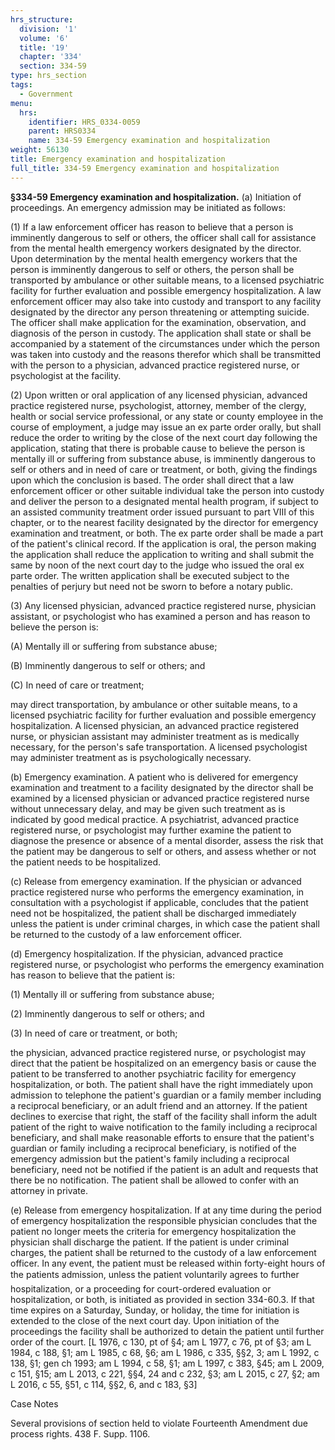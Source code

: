 ```yaml
---
hrs_structure:
  division: '1'
  volume: '6'
  title: '19'
  chapter: '334'
  section: 334-59
type: hrs_section
tags:
  - Government
menu:
  hrs:
    identifier: HRS_0334-0059
    parent: HRS0334
    name: 334-59 Emergency examination and hospitalization
weight: 56130
title: Emergency examination and hospitalization
full_title: 334-59 Emergency examination and hospitalization
---
```

**§334-59 Emergency examination and hospitalization.** (a) Initiation of proceedings. An emergency admission may be initiated as follows:

(1) If a law enforcement officer has reason to believe that a person is imminently dangerous to self or others, the officer shall call for assistance from the mental health emergency workers designated by the director. Upon determination by the mental health emergency workers that the person is imminently dangerous to self or others, the person shall be transported by ambulance or other suitable means, to a licensed psychiatric facility for further evaluation and possible emergency hospitalization. A law enforcement officer may also take into custody and transport to any facility designated by the director any person threatening or attempting suicide. The officer shall make application for the examination, observation, and diagnosis of the person in custody. The application shall state or shall be accompanied by a statement of the circumstances under which the person was taken into custody and the reasons therefor which shall be transmitted with the person to a physician, advanced practice registered nurse, or psychologist at the facility.

(2) Upon written or oral application of any licensed physician, advanced practice registered nurse, psychologist, attorney, member of the clergy, health or social service professional, or any state or county employee in the course of employment, a judge may issue an ex parte order orally, but shall reduce the order to writing by the close of the next court day following the application, stating that there is probable cause to believe the person is mentally ill or suffering from substance abuse, is imminently dangerous to self or others and in need of care or treatment, or both, giving the findings upon which the conclusion is based. The order shall direct that a law enforcement officer or other suitable individual take the person into custody and deliver the person to a designated mental health program, if subject to an assisted community treatment order issued pursuant to part VIII of this chapter, or to the nearest facility designated by the director for emergency examination and treatment, or both. The ex parte order shall be made a part of the patient's clinical record. If the application is oral, the person making the application shall reduce the application to writing and shall submit the same by noon of the next court day to the judge who issued the oral ex parte order. The written application shall be executed subject to the penalties of perjury but need not be sworn to before a notary public.

(3) Any licensed physician, advanced practice registered nurse, physician assistant, or psychologist who has examined a person and has reason to believe the person is:

(A) Mentally ill or suffering from substance abuse;

(B) Imminently dangerous to self or others; and

(C) In need of care or treatment;

may direct transportation, by ambulance or other suitable means, to a licensed psychiatric facility for further evaluation and possible emergency hospitalization. A licensed physician, an advanced practice registered nurse, or physician assistant may administer treatment as is medically necessary, for the person's safe transportation. A licensed psychologist may administer treatment as is psychologically necessary.

(b) Emergency examination. A patient who is delivered for emergency examination and treatment to a facility designated by the director shall be examined by a licensed physician or advanced practice registered nurse without unnecessary delay, and may be given such treatment as is indicated by good medical practice. A psychiatrist, advanced practice registered nurse, or psychologist may further examine the patient to diagnose the presence or absence of a mental disorder, assess the risk that the patient may be dangerous to self or others, and assess whether or not the patient needs to be hospitalized.

(c) Release from emergency examination. If the physician or advanced practice registered nurse who performs the emergency examination, in consultation with a psychologist if applicable, concludes that the patient need not be hospitalized, the patient shall be discharged immediately unless the patient is under criminal charges, in which case the patient shall be returned to the custody of a law enforcement officer.

(d) Emergency hospitalization. If the physician, advanced practice registered nurse, or psychologist who performs the emergency examination has reason to believe that the patient is:

(1) Mentally ill or suffering from substance abuse;

(2) Imminently dangerous to self or others; and

(3) In need of care or treatment, or both;

the physician, advanced practice registered nurse, or psychologist may direct that the patient be hospitalized on an emergency basis or cause the patient to be transferred to another psychiatric facility for emergency hospitalization, or both. The patient shall have the right immediately upon admission to telephone the patient's guardian or a family member including a reciprocal beneficiary, or an adult friend and an attorney. If the patient declines to exercise that right, the staff of the facility shall inform the adult patient of the right to waive notification to the family including a reciprocal beneficiary, and shall make reasonable efforts to ensure that the patient's guardian or family including a reciprocal beneficiary, is notified of the emergency admission but the patient's family including a reciprocal beneficiary, need not be notified if the patient is an adult and requests that there be no notification. The patient shall be allowed to confer with an attorney in private.

(e) Release from emergency hospitalization. If at any time during the period of emergency hospitalization the responsible physician concludes that the patient no longer meets the criteria for emergency hospitalization the physician shall discharge the patient. If the patient is under criminal charges, the patient shall be returned to the custody of a law enforcement officer. In any event, the patient must be released within forty-eight hours of the patients admission, unless the patient voluntarily agrees to further hospitalization, or a proceeding for court-ordered evaluation or hospitalization, or both, is initiated as provided in section 334-60.3\. If that time expires on a Saturday, Sunday, or holiday, the time for initiation is extended to the close of the next court day. Upon initiation of the proceedings the facility shall be authorized to detain the patient until further order of the court. [L 1976, c 130, pt of §4; am L 1977, c 76, pt of §3; am L 1984, c 188, §1; am L 1985, c 68, §6; am L 1986, c 335, §§2, 3; am L 1992, c 138, §1; gen ch 1993; am L 1994, c 58, §1; am L 1997, c 383, §45; am L 2009, c 151, §15; am L 2013, c 221, §§4, 24 and c 232, §3; am L 2015, c 27, §2; am L 2016, c 55, §51, c 114, §§2, 6, and c 183, §3]

Case Notes

Several provisions of section held to violate Fourteenth Amendment due process rights. 438 F. Supp. 1106.